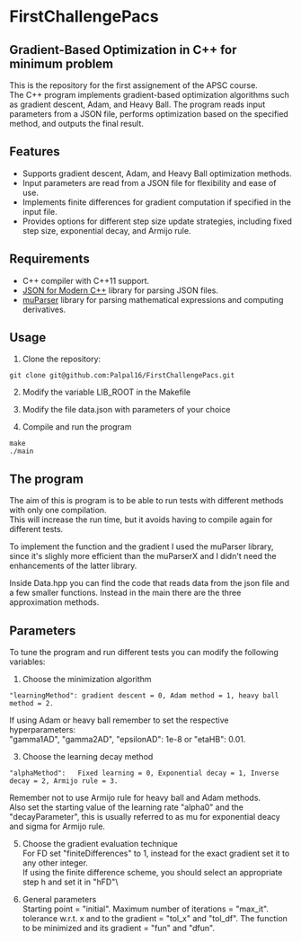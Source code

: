 # FirstChallengePacs

## Gradient-Based Optimization in C++ for minimum problem

This is the repository for the first assignement of the APSC course.\
The C++ program implements gradient-based optimization algorithms such as gradient descent, Adam, and Heavy Ball. The program reads input parameters from a JSON file, performs optimization based on the specified method, and outputs the final result.


## Features

- Supports gradient descent, Adam, and Heavy Ball optimization methods.
- Input parameters are read from a JSON file for flexibility and ease of use.
- Implements finite differences for gradient computation if specified in the input file.
- Provides options for different step size update strategies, including fixed step size, exponential decay, and Armijo rule.

## Requirements

- C++ compiler with C++11 support.
- [JSON for Modern C++](https://github.com/nlohmann/json) library for parsing JSON files.
- [muParser](https://beltoforion.de/article.php?a=muparser) library for parsing mathematical expressions and computing derivatives.

## Usage

1. Clone the repository:

```
git clone git@github.com:Palpal16/FirstChallengePacs.git
```

2. Modify the variable LIB_ROOT in the Makefile

3. Modify the file data.json with parameters of your choice

4. Compile and run the program


```
make
./main
```

## The program
The aim of this is program is to be able to run tests with different methods with only one compilation.\
This will increase the run time, but it avoids having to compile again for different tests.

To implement the function and the gradient I used the muParser library, since it's slighly more efficient than the muParserX and I didn't need the enhancements of the latter library.

Inside Data.hpp you can find the code that reads data from the json file and a few smaller functions. Instead in the main there are the three approximation methods.


## Parameters
To tune the program and run different tests you can modify the following variables:

1. Choose the minimization algorithm
```
"learningMethod": gradient descent = 0, Adam method = 1, heavy ball method = 2.
```
If using Adam or heavy ball remember to set the respective hyperparameters:\
"gamma1AD", "gamma2AD", "epsilonAD": 1e-8 or "etaHB": 0.01.



3. Choose the learning decay method
```
"alphaMethod":   Fixed learning = 0, Exponential decay = 1, Inverse decay = 2, Armijo rule = 3.
```
Remember not to use Armijo rule for heavy ball and Adam methods.\
Also set the starting value of the learning rate "alpha0" and the "decayParameter", this is usually referred to as mu for exponential deacy and sigma for Armijo rule.

5. Choose the gradient evaluation technique\
For FD set "finiteDifferences" to 1, instead for the exact gradient set it to any other integer.\
If using the finite difference scheme, you should select an appropriate step h and set it in "hFD"\

6. General parameters\
Starting point = "initial". Maximum number of iterations = "max_it". tolerance w.r.t. x and to the gradient = "tol_x" and "tol_df". The function to be minimized and its gradient = "fun" and "dfun".

